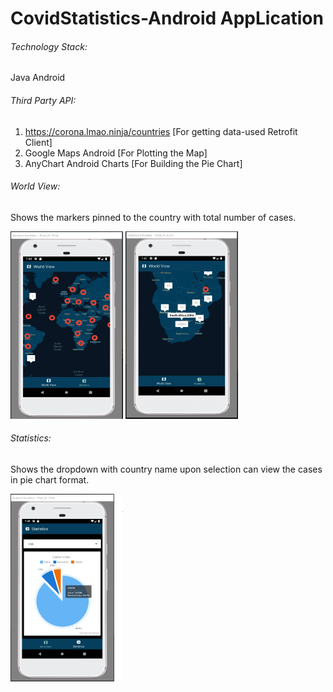 # CovidStatistics-Android AppLication


###### Technology Stack: 
Java Android

###### Third Party API: 
1.	https://corona.lmao.ninja/countries [For getting data-used Retrofit Client]
2.	Google Maps Android [For Plotting the Map]
3.	AnyChart Android Charts [For Building the Pie Chart]

###### World View: 
Shows the markers pinned to the country with total number of cases.

<img src="/images/WorldView.PNG" width="180" height="300">  <img src="/images/TestCase.png" width="180" height="300">


###### Statistics: 
Shows the dropdown with country name upon selection can view the cases in pie chart format.

<img src="/images/PieChart.PNG" width="180" height="300">